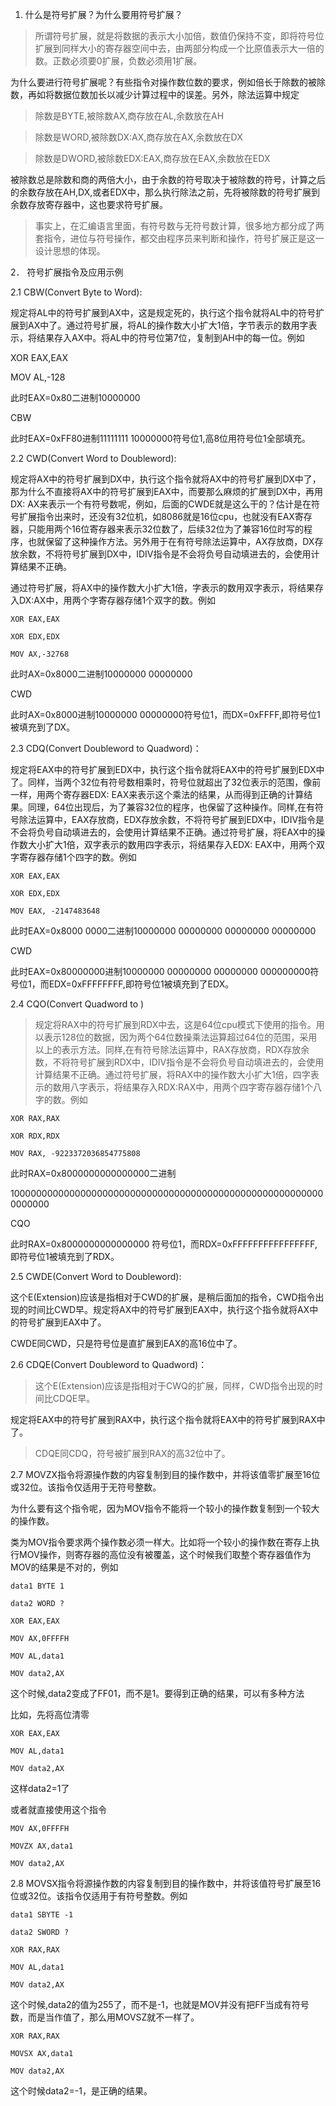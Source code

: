 1. 什么是符号扩展？为什么要用符号扩展？

> 所谓符号扩展，就是将数据的表示大小加倍，数值仍保持不变，即将符号位扩展到同样大小的寄存器空间中去，由两部分构成一个比原值表示大一倍的数。正数必须要0扩展，负数必须用1扩展。

为什么要进行符号扩展呢？有些指令对操作数位数的要求，例如倍长于除数的被除数，再如将数据位数加长以减少计算过程中的误差。另外，除法运算中规定

> 除数是BYTE,被除数AX,商存放在AL,余数放在AH

> 除数是WORD,被除数DX:AX,商存放在AX,余数放在DX

> 除数是DWORD,被除数EDX:EAX,商存放在EAX,余数放在EDX

被除数总是除数和商的两倍大小，由于余数的符号取决于被除数的符号，计算之后的余数存放在AH,DX,或者EDX中，那么执行除法之前，先将被除数的符号扩展到余数存放寄存器中，这也要求符号扩展。

> 事实上，在汇编语言里面，有符号数与无符号数计算，很多地方都分成了两套指令，进位与符号操作，都交由程序员来判断和操作，符号扩展正是这一设计思想的体现。

2． 符号扩展指令及应用示例

2.1 CBW(Convert Byte to Word):

规定将AL中的符号扩展到AX中，这是规定死的，执行这个指令就将AL中的符号扩展到AX中了。通过符号扩展，将AL的操作数大小扩大1倍，字节表示的数用字表示，将结果存入AX中。将AL中的符号位第7位，复制到AH中的每一位。例如

XOR EAX,EAX

MOV AL,-128

此时EAX=0x80二进制10000000

CBW

此时EAX=0xFF80进制11111111 10000000符号位1,高8位用符号位1全部填充。

2.2 CWD(Convert Word to Doubleword):

规定将AX中的符号扩展到DX中，执行这个指令就将AX中的符号扩展到DX中了，那为什么不直接将AX中的符号扩展到EAX中，而要那么麻烦的扩展到DX中，再用DX:
AX来表示一个有符号数呢，例如，后面的CWDE就是这么干的？估计是在符号扩展指令出来时，还没有32位机，如8086就是16位cpu，也就没有EAX寄存器，只能用两个16位寄存器来表示32位数了，后续32位为了兼容16位时写的程序，也就保留了这种操作方法。另外用于在有符号除法运算中，AX存放商，DX存放余数，不将符号扩展到DX中，IDIV指令是不会将负号自动填进去的，会使用计算结果不正确。

通过符号扩展，将AX中的操作数大小扩大1倍，字表示的数用双字表示，将结果存入DX:AX中，用两个字寄存器存储1个双字的数。例如

```
XOR EAX,EAX

XOR EDX,EDX

MOV AX,-32768
```

此时AX=0x8000二进制10000000 00000000

CWD

此时AX=0x8000进制10000000 00000000符号位1，而DX=0xFFFF,即符号位1被填充到了DX。

2.3 CDQ(Convert Doubleword to Quadword)：

规定将EAX中的符号扩展到EDX中，执行这个指令就将EAX中的符号扩展到EDX中了。同样，当两个32位有符号数相乘时，符号位就超出了32位表示的范围，像前一样，用两个寄存器EDX:
EAX来表示这个乘法的结果，从而得到正确的计算结果。同理，64位出现后，为了兼容32位的程序，也保留了这种操作。同样,在有符号除法运算中，EAX存放商，EDX存放余数，不将符号扩展到EDX中，IDIV指令是不会将负号自动填进去的，会使用计算结果不正确。通过符号扩展，将EAX中的操作数大小扩大1倍，双字表示的数用四字表示，将结果存入EDX:
EAX中，用两个双字寄存器存储1个四字的数。例如

```
XOR EAX,EAX

XOR EDX,EDX

MOV EAX, -2147483648
```

此时EAX=0x8000 0000二进制10000000 00000000 00000000 00000000

CWD

此时EAX=0x80000000进制10000000 00000000 00000000 000000000符号位1，而EDX=0xFFFFFFFF,即符号位1被填充到了EDX。

2.4 CQO(Convert Quadword to )

> 规定将RAX中的符号扩展到RDX中去，这是64位cpu模式下使用的指令。用以表示128位的数据，因为两个64位数操乘法运算超过64位的范围，采用以上的表示方法。同样,在有符号除法运算中，RAX存放商，RDX存放余数，不将符号扩展到RDX中，IDIV指令是不会将负号自动填进去的，会使用计算结果不正确。通过符号扩展，将RAX中的操作数大小扩大1倍，四字表示的数用八字表示，将结果存入RDX:RAX中，用两个四字寄存器存储1个八字的数。例如

```
XOR RAX,RAX

XOR RDX,RDX

MOV RAX, -9223372036854775808
```

此时RAX=0x8000000000000000二进制

1000000000000000000000000000000000000000000000000000000000000000

CQO

此时RAX=0x8000000000000000 符号位1，而RDX=0xFFFFFFFFFFFFFFFF,即符号位1被填充到了RDX。

2.5 CWDE(Convert Word to Doubleword):

这个E(Extension)应该是指相对于CWD的扩展，是稍后面加的指令，CWD指令出现的时间比CWD早。规定将AX中的符号扩展到EAX中，执行这个指令就将AX中的符号扩展到EAX中了。

CWDE同CWD，只是符号位是直扩展到EAX的高16位中了。

2.6 CDQE(Convert Doubleword to Quadword)：

> 这个E(Extension)应该是指相对于CWQ的扩展，同样，CWD指令出现的时间比CDQE早。

规定将EAX中的符号扩展到RAX中，执行这个指令就将EAX中的符号扩展到RAX中了。

> CDQE同CDQ，符号被扩展到RAX的高32位中了。

2.7 MOVZX指令将源操作数的内容复制到目的操作数中，并将该值零扩展至16位或32位。该指令仅适用于无符号整数。

为什么要有这个指令呢，因为MOV指令不能将一个较小的操作数复制到一个较大的操作数。

类为MOV指令要求两个操作数必须一样大。比如将一个较小的操作数在寄存上执行MOV操作，则寄存器的高位没有被覆盖，这个时候我们取整个寄存器值作为MOV的结果是不对的，例如

```
data1 BYTE 1

data2 WORD ?

XOR EAX,EAX

MOV AX,0FFFFH

MOV AL,data1

MOV data2,AX
```

这个时候,data2变成了FF01，而不是1。要得到正确的结果，可以有多种方法

比如，先将高位清零

```
XOR EAX,EAX

MOV AL,data1

MOV data2,AX
```

这样data2=1了

或者就直接使用这个指令

```
MOV AX,0FFFFH

MOVZX AX,data1

MOV data2,AX
```

2.8 MOVSX指令将源操作数的内容复制到目的操作数中，并将该值符号扩展至16位或32位。该指令仅适用于有符号整数。例如

```
data1 SBYTE -1

data2 SWORD ?

XOR RAX,RAX

MOV AL,data1

MOV data2,AX
```

这个时候,data2的值为255了，而不是-1，也就是MOV并没有把FF当成有符号数，而是当作值了，那么用MOVSZ就不一样了。

```
XOR RAX,RAX

MOVSX AX,data1

MOV data2,AX
```

这个时候data2=-1，是正确的结果。